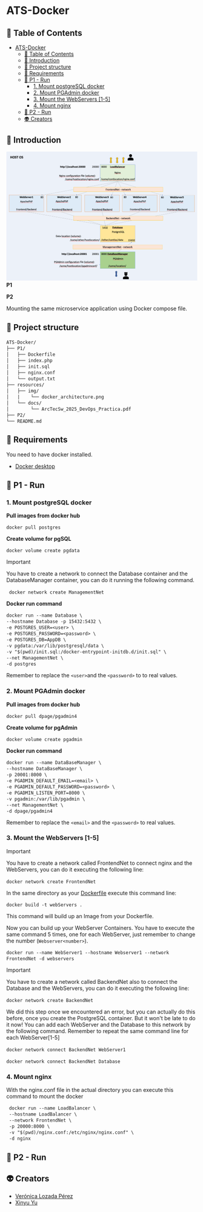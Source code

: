 # ATS-Docker
## 🧩​ Table of Contents
- [ATS-Docker](#ats-docker)
  - [🧩​ Table of Contents](#-table-of-contents)
  - [🌟 Introduction](#-introduction)
  - [​👀​ Project structure](#-project-structure)
  - [🚀​ Requirements](#-requirements)
  - [📝 P1 - Run](#-p1---run)
    - [1. Mount postgreSQL docker](#1-mount-postgresql-docker)
    - [2. Mount PGAdmin docker](#2-mount-pgadmin-docker)
    - [3. Mount the WebServers \[1-5\]](#3-mount-the-webservers-1-5)
    - [4. Mount nginx](#4-mount-nginx)
  - [📝 P2 - Run](#-p2---run)
  - [👽 Creators](#-creators)

## 🌟 Introduction
![Docker Architecture](/resources/img/docker_architecture.png)
**P1**



**P2**

Mounting the same microservice application using Docker compose file.
## ​👀​ Project structure
```shell
ATS-Docker/
├── P1/
│   ├── Dockerfile
│   ├── index.php
│   ├── init.sql
│   ├── nginx.conf
│   └── output.txt
├── resources/
│   ├── img/
│   |    └── docker_architecture.png
│   └── docs/
│        └── ArcTecSw_2025_DevOps_Practica.pdf
├── P2/
└── README.md
```

## 🚀​ Requirements
You need to have docker installed.
- [Docker desktop](https://www.docker.com/products/docker-desktop/)

## 📝 P1 - Run
### 1. Mount postgreSQL docker
**Pull images from docker hub**
```shell
docker pull postgres
```
**Create volume for pgSQL**
```shell
docker volume create pgdata
```

> [!IMPORTANT]
> You have to create a network to connect the Database container and the DatabaseManager container, you can do it running the following command.
>
> ``` docker network create ManagementNet```

**Docker run command**
```shell
docker run --name Database \
--hostname Database -p 15432:5432 \
-e POSTGRES_USER=<user> \
-e POSTGRES_PASSWORD=<password> \
-e POSTGRES_DB=AppDB \
-v pgdata:/var/lib/postgresql/data \
-v "$(pwd)/init.sql:/docker-entrypoint-initdb.d/init.sql" \
--net ManagementNet \
-d postgres
```
Remember to replace the `<user>`and the `<password>` to to real values.


### 2. Mount PGAdmin docker
**Pull images from docker hub**
```shell
docker pull dpage/pgadmin4
```
**Create volume for pgAdmin**
```shell
docker volume create pgadmin
```
**Docker run command**
```shell
docker run --name DataBaseManager \
--hostname DataBaseManager \
-p 20001:8000 \
-e PGADMIN_DEFAULT_EMAIL=<email> \
-e PGADMIN_DEFAULT_PASSWORD=<password> \
-e PGADMIN_LISTEN_PORT=8000 \
-v pgadmin:/var/lib/pgadmin \
--net ManagementNet \
-d dpage/pgadmin4
```
Remember to replace the `<email>` and the `<password>` to real values.


### 3. Mount the WebServers [1-5]

> [!IMPORTANT]
> You have to create a network called FrontendNet to connect nginx and the WebServers, you can do it executing the following line:
> 
> ``` docker network create FrontendNet ```

In the same directory as your  [Dockerfile](/P1/Dockerfile) execute this command line:
```
docker build -t webServers . 
```
This command will build up an Image from your Dockerfile.

Now you can build up your WebServer Containers. You have to execute the same command 5 times, one for each WebServer, just remember to change the number (`Webserver<number>`).
```
docker run --name WebServer1 --hostname Webserver1 --network FrontendNet -d webservers
```
> [!IMPORTANT]
> You have to create a network called BackendNet also to connect the Database and the WebServers, you can do it executing the following line:
> 
> ``` docker network create BackendNet ```
>
> We did this step once we encountered an error, but you can actually do this before, once you create the PostgreSQL container. But it won't be late to do it now!
> You can add each WebServer and the Database to this network by the following command. Remember to repeat the same command line for each WebServer[1-5]
> 
> ``` docker network connect BackendNet WebServer1 ```
> 
> ``` docker network connect BackendNet Database ```

### 4. Mount nginx
With the nginx.conf file in the actual directory you can execute this command to mount the docker
```shell
 docker run --name LoadBalancer \
 --hostname LoadBalancer \
 --network FrontendNet \
 -p 20000:8000 \
 -v "$(pwd)/nginx.conf:/etc/nginx/nginx.conf" \
 -d nginx
```

## 📝 P2 - Run

## 👽 Creators  
- [Verónica Lozada Pérez](https://github.com/veronloz)
- [Xinyu Yu](https://github.com/itsYu04)